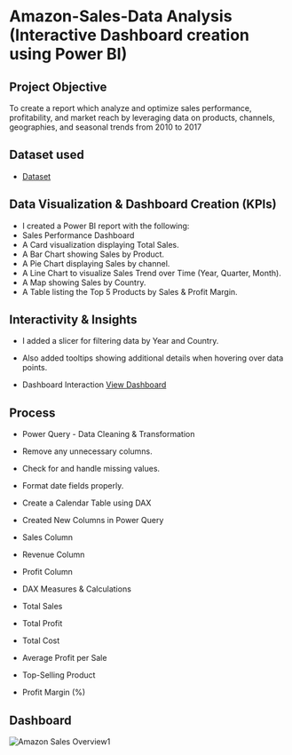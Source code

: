 # Amazon-Sales-Data Analysis (Interactive Dashboard creation using Power BI)
## Project Objective 
To create a report which analyze and optimize sales performance, profitability, and market reach by leveraging data on products, channels, geographies, and seasonal trends from 2010 to 2017

## Dataset used
- <a href="https://github.com/Toxinblaze/Amazon-Trends-Dashboard/blob/main/AmazonSalesData.xlsx">Dataset</a>

## Data Visualization & Dashboard Creation (KPIs)
- I created a Power BI report with the following:
- Sales Performance Dashboard
- A Card visualization displaying Total Sales.
- A Bar Chart showing Sales by Product.
- A Pie Chart displaying Sales by channel.
- A Line Chart to visualize Sales Trend over Time (Year, Quarter, Month).
- A Map showing Sales by Country.
- A Table listing the Top 5 Products by Sales & Profit Margin.

## Interactivity & Insights
- I added a slicer for filtering data by Year and Country.
- Also added tooltips showing additional details when hovering over data points.

-	Dashboard Interaction <a href="https://github.com/Toxinblaze/Amazon-Trends-Dashboard/blob/main/Amazon%20Sales%20Overview1.png">View Dashboard</a>

## Process 
- Power Query - Data Cleaning & Transformation
- Remove any unnecessary columns.
- Check for and handle missing values.
- Format date fields properly.
- Create a Calendar Table using DAX

- Created New Columns in Power Query
- Sales Column
- Revenue Column
- Profit Column

- DAX Measures & Calculations
- Total Sales
- Total Profit
- Total Cost
- Average Profit per Sale
- Top-Selling Product
- Profit Margin (%)

## Dashboard

![Amazon Sales Overview1](https://github.com/user-attachments/assets/b819e4f0-3c70-4c50-b2e5-60621ad365ad)
